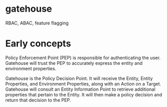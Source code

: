 # gatehouse
RBAC, ABAC, feature flagging

# Early concepts

Policy Enforcement Point (PEP) is responsible for authenticating the user. Gatehouse will trust the PEP to accurately express the entity and environment properties.

Gatehouse is the Policy Decision Point. It will receive the Entity, Entity Properties, and Environment Properties, along with an Action on a Target. Gatehouse will consult an Entity Information Point to retrieve additional properties that pertain to the Entity. It will then make a policy decision and return that decision to the PEP.
